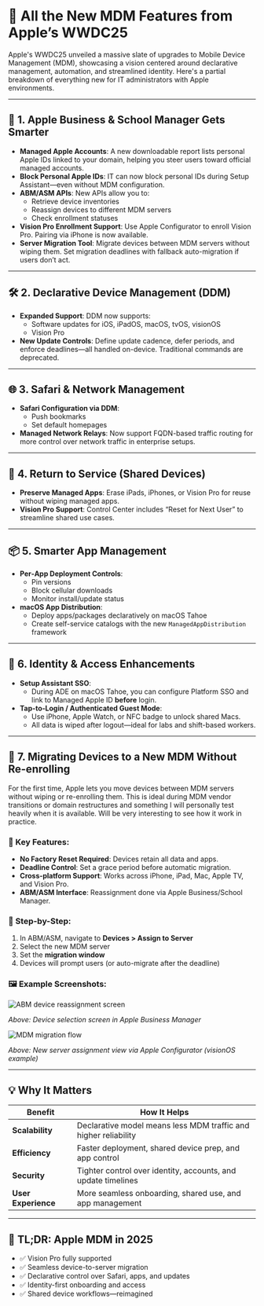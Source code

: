 # 📱 All the New MDM Features from Apple’s WWDC25

Apple's WWDC25 unveiled a massive slate of upgrades to Mobile Device Management (MDM), showcasing a vision centered around declarative management, automation, and streamlined identity. Here's a partial breakdown of everything new for IT administrators with Apple environments.

---

## 🔧 1. Apple Business & School Manager Gets Smarter

- **Managed Apple Accounts**: A new downloadable report lists personal Apple IDs linked to your domain, helping you steer users toward official managed accounts.
- **Block Personal Apple IDs**: IT can now block personal IDs during Setup Assistant—even without MDM configuration.
- **ABM/ASM APIs**: New APIs allow you to:
  - Retrieve device inventories
  - Reassign devices to different MDM servers
  - Check enrollment statuses
- **Vision Pro Enrollment Support**: Use Apple Configurator to enroll Vision Pro. Pairing via iPhone is now available.
- **Server Migration Tool**: Migrate devices between MDM servers without wiping them. Set migration deadlines with fallback auto-migration if users don’t act.
---

## 🛠 2. Declarative Device Management (DDM)

- **Expanded Support**: DDM now supports:
  - Software updates for iOS, iPadOS, macOS, tvOS, visionOS
  - Vision Pro
- **New Update Controls**: Define update cadence, defer periods, and enforce deadlines—all handled on-device. Traditional commands are deprecated.

---

## 🌐 3. Safari & Network Management

- **Safari Configuration via DDM**:
  - Push bookmarks
  - Set default homepages
- **Managed Network Relays**: Now support FQDN-based traffic routing for more control over network traffic in enterprise setups.

---

## 🔁 4. Return to Service (Shared Devices)

- **Preserve Managed Apps**: Erase iPads, iPhones, or Vision Pro for reuse without wiping managed apps.
- **Vision Pro Support**: Control Center includes “Reset for Next User” to streamline shared use cases.

---

## 📦 5. Smarter App Management

- **Per‑App Deployment Controls**:
  - Pin versions
  - Block cellular downloads
  - Monitor install/update status
- **macOS App Distribution**:
  - Deploy apps/packages declaratively on macOS Tahoe
  - Create self-service catalogs with the new `ManagedAppDistribution` framework

---

## 🛂 6. Identity & Access Enhancements

- **Setup Assistant SSO**:
  - During ADE on macOS Tahoe, you can configure Platform SSO and link to Managed Apple ID **before** login.
- **Tap‑to‑Login / Authenticated Guest Mode**:
  - Use iPhone, Apple Watch, or NFC badge to unlock shared Macs.
  - All data is wiped after logout—ideal for labs and shift-based workers.

---

## 🔄 7. Migrating Devices to a New MDM Without Re-enrolling

For the first time, Apple lets you move devices between MDM servers without wiping or re-enrolling them. This is ideal during MDM vendor transitions or domain restructures and something I will personally test heavily when it is available. Will be very interesting to see how it work in practice.

### 🔑 Key Features:

- **No Factory Reset Required**: Devices retain all data and apps.
- **Deadline Control**: Set a grace period before automatic migration.
- **Cross‑platform Support**: Works across iPhone, iPad, Mac, Apple TV, and Vision Pro.
- **ABM/ASM Interface**: Reassignment done via Apple Business/School Manager.

### 🧭 Step-by-Step:

1. In ABM/ASM, navigate to **Devices > Assign to Server**
2. Select the new MDM server
3. Set the **migration window**
4. Devices will prompt users (or auto-migrate after the deadline)

### 🖼 Example Screenshots:

![ABM device reassignment screen](https://developer.apple.com/assets/elements/icons/business-manager/apple-business-manager-icon_2x.png)

*Above: Device selection screen in Apple Business Manager*

![MDM migration flow](https://developer.apple.com/assets/elements/icons/configurator/apple-configurator-icon_2x.png)

*Above: New server assignment view via Apple Configurator (visionOS example)*

---

## 💡 Why It Matters

| Benefit | How It Helps |
|--------|---------------|
| **Scalability** | Declarative model means less MDM traffic and higher reliability |
| **Efficiency** | Faster deployment, shared device prep, and app control |
| **Security** | Tighter control over identity, accounts, and update timelines |
| **User Experience** | More seamless onboarding, shared use, and app management |

---

## 🧠 TL;DR: Apple MDM in 2025

- ✅ Vision Pro fully supported  
- ✅ Seamless device-to-server migration  
- ✅ Declarative control over Safari, apps, and updates  
- ✅ Identity-first onboarding and access  
- ✅ Shared device workflows—reimagined  